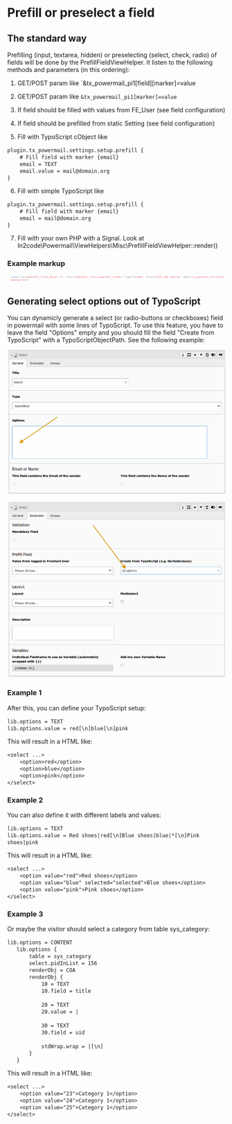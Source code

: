 # Prefill or preselect a field

## The standard way

Prefilling (input, textarea, hidden) or preselecting (select, check, radio)
of fields will be done by the PrefillFieldViewHelper. It
listen to the following methods and parameters (in this ordering):

1. GET/POST param like `&tx_powermail_pi1[field][marker]=value

2. GET/POST param like `&tx_powermail_pi1[marker]=value`

3. If field should be filled with values from FE_User (see field configuration)

4. If field should be prefilled from static Setting (see field configuration)

5. Fill with TypoScript cObject like

```
plugin.tx_powermail.settings.setup.prefill {
    # Fill field with marker {email}
    email = TEXT
    email.value = mail@domain.org
}
```

6. Fill with simple TypoScript like

```
plugin.tx_powermail.settings.setup.prefill {
    # Fill field with marker {email}
    email = mail@domain.org
}
```

7. Fill with your own PHP with a Signal. Look at In2code\Powermail\ViewHelpers\Misc\PrefillFieldViewHelper::render()


### Example markup

![prefill_frontend_output](../../Images/prefill_frontend_output.png)


## Generating select options out of TypoScript

You can dynamicly generate a select (or radio-buttons or checkboxes) field in powermail with some lines of TypoScript.
To use this feature, you have to leave the field "Options" empty and you should fill the field
"Create from TypoScript" with a TypoScriptObjectPath. See the following example:

![prefill_select_typoscript1](../../Images/prefill_select_typoscript1.png)

![prefill_select_typoscript2](../../Images/prefill_select_typoscript2.png)


### Example 1

After this, you can define your TypoScript setup:

```
lib.options = TEXT
lib.options.value = red[\n]blue[\n]pink
```

This will result in a HTML like:

```
<select ...>
    <option>red</option>
    <option>blue</option>
    <option>pink</option>
</select>
```


### Example 2

You can also define it with different labels and values:

```
lib.options = TEXT
lib.options.value = Red shoes|red[\n]Blue shoes|blue|*[\n]Pink shoes|pink
```

This will result in a HTML like:

```
<select ...>
    <option value="red">Red shoes</option>
    <option value="blue" selected="selected">Blue shoes</option>
    <option value="pink">Pink shoes</option>
</select>
```


### Example 3

Or maybe the visitor should select a category from table sys_category:

```
lib.options = CONTENT
   lib.options {
       table = sys_category
       select.pidInList = 156
       renderObj = COA
       renderObj {
           10 = TEXT
           10.field = title

           20 = TEXT
           20.value = |

           30 = TEXT
           30.field = uid

           stdWrap.wrap = |[\n]
       }
   }
```

This will result in a HTML like:

```
<select ...>
    <option value="23">Category 1</option>
    <option value="24">Category 1</option>
    <option value="25">Category 1</option>
</select>
```
